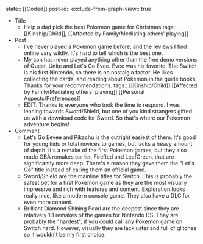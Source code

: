 state:: [[Coded]]
post-id::
exclude-from-graph-view:: true

- Title
  - Help a dad pick the best Pokemon game for Christmas
    tags:: [[Kinship/Child]], [[Affected by Family/Mediating others' playing]]
- Post
  - I've never played a Pokemon game before, and the reviews I find online vary wildly. It's hard to tell which is the best one.
  - My son has never played anything other than the free demo versions of Quest, Unite and Let's Go Evee. Evee was his favorite. The Switch is his first Nintendo, so there is no nostalgia factor. He likes collecting the cards, and reading about Pokemon in the guide books. Thanks for your recommendations.
    tags:: [[Kinship/Child]] [[Affected by Family/Mediating others' playing]] [[Personal Aspects/Preferences]]
  - EDIT: Thanks to everyone who took the time to respond. I was leaning towards Sword/Shield, but one of you kind strangers gifted us with a download code for Sword. So that's where our Pokemon adventure begins!
- Comment
  - Let's Go Eevee and Pikachu is the outright easiest of them. It's good for young kids or total novices to games, but lacks a heavy amount of depth. It's a remake of the first Pokemon games, but they also made GBA remakes earlier, FireRed and LeafGreen, that are significantly more deep. There's a reason they gave them the "Let's Go" title instead of calling them an official game.
  - Sword/Shield are the mainline titles for Switch. This is probably the safest bet for a first Pokemon game as they are the most visually impressive and rich with features and content. Exploration looks really nice, like a modern console game. They also have a DLC for even more content.
  - Brilliant Diamond Shining Pearl are the deepest since they are relatively 1:1 remakes of the games for Nintendo DS. They are probably the "hardest", if you could call any Pokemon game on Switch hard. However, visually they are lackluster and full of glitches so it wouldn't be my first choice.
